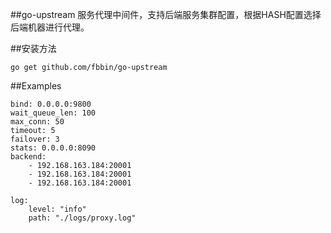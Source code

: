 ##go-upstream
服务代理中间件，支持后端服务集群配置，根据HASH配置选择后端机器进行代理。

##安装方法
```
go get github.com/fbbin/go-upstream
```

##Examples

```
bind: 0.0.0.0:9800
wait_queue_len: 100
max_conn: 50
timeout: 5
failover: 3
stats: 0.0.0.0:8090
backend:
    - 192.168.163.184:20001
    - 192.168.163.184:20001
    - 192.168.163.184:20001

log:
    level: "info"
    path: "./logs/proxy.log"
```